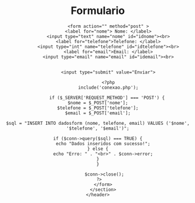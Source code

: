 <!DOCTYPE html>
<html>
<head>
<meta charset="UTF-8"/>
<title>Formulario</title> 
<link rel="stylesheet" type="text/css" href="estilo.css">

</head>
<body>
    <header>   
        <h1> Formulario </h1>
        <section>

        
            <form action="" method="post" >
            <label for="nome"> Nome: </label>
            <input type="text" name="nome" id="idnome"><br>
            <label for="telefone">Telefone: </label>
            <input type="int" name="telefone" id="idtelefone"><br>
            <label for="email">Email: </label>
            <input type="email" name="email" id="idemail"><br>
            

            <input type="submit" value="Enviar">

            <?php
            include('conexao.php');

           if ($_SERVER['REQUEST_METHOD'] === 'POST') {
    $nome = $_POST['nome'];
    $telefone = $_POST['telefone'];
    $email = $_POST['email'];

    $sql = "INSERT INTO dadosform (nome, telefone, email) VALUES ('$nome', '$telefone', '$email')";

    if ($conn->query($sql) === TRUE) {
        echo "Dados inseridos com sucesso!";
    } else {
        echo "Erro: " . "<br>" . $conn->error;
    }
    }

         $conn->close();
     ?>
        </form>
        </section>
    </header>






</body>
</html>
